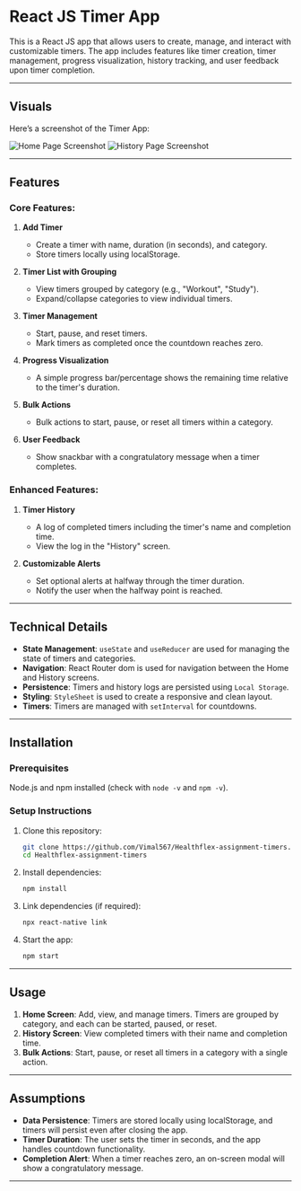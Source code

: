 # React JS Timer App

This is a React JS app that allows users to create, manage, and interact with customizable timers. The app includes features like timer creation, timer management, progress visualization, history tracking, and user feedback upon timer completion.

---

## Visuals

Here’s a screenshot of the Timer App:

![Home Page Screenshot](assets/home-mobile-view.png)
![History Page Screenshot](assets/history-mobile-view.png)

---


## Features

### Core Features:
1. **Add Timer**
   - Create a timer with name, duration (in seconds), and category.
   - Store timers locally using localStorage.
   
2. **Timer List with Grouping**
   - View timers grouped by category (e.g., "Workout", "Study").
   - Expand/collapse categories to view individual timers.
   
3. **Timer Management**
   - Start, pause, and reset timers.
   - Mark timers as completed once the countdown reaches zero.

4. **Progress Visualization**
   - A simple progress bar/percentage shows the remaining time relative to the timer's duration.

5. **Bulk Actions**
   - Bulk actions to start, pause, or reset all timers within a category.

6. **User Feedback**
   - Show snackbar with a congratulatory message when a timer completes.

### Enhanced Features:
1. **Timer History**
   - A log of completed timers including the timer's name and completion time.
   - View the log in the "History" screen.

2. **Customizable Alerts**
   - Set optional alerts at halfway through the timer duration.
   - Notify the user when the halfway point is reached.

---

## Technical Details

- **State Management**: `useState` and `useReducer` are used for managing the state of timers and categories.
- **Navigation**: React Router dom is used for navigation between the Home and History screens.
- **Persistence**: Timers and history logs are persisted using `Local Storage`.
- **Styling**: `StyleSheet` is used to create a responsive and clean layout.
- **Timers**: Timers are managed with `setInterval` for countdowns.

---

## Installation

### Prerequisites

  Node.js and npm installed (check with `node -v` and `npm -v`).

### Setup Instructions

1. Clone this repository:
    ```bash
    git clone https://github.com/Vimal567/Healthflex-assignment-timers.git
    cd Healthflex-assignment-timers
    ```

2. Install dependencies:
    ```bash
    npm install
    ```

3. Link dependencies (if required):
    ```bash
    npx react-native link
    ```

4. Start the app:
    ```bash
    npm start
    ```
---

## Usage

1. **Home Screen**: Add, view, and manage timers. Timers are grouped by category, and each can be started, paused, or reset.
2. **History Screen**: View completed timers with their name and completion time.
3. **Bulk Actions**: Start, pause, or reset all timers in a category with a single action.
---

## Assumptions

- **Data Persistence**: Timers are stored locally using localStorage, and timers will persist even after closing the app.
- **Timer Duration**: The user sets the timer in seconds, and the app handles countdown functionality.
- **Completion Alert**: When a timer reaches zero, an on-screen modal will show a congratulatory message.

---